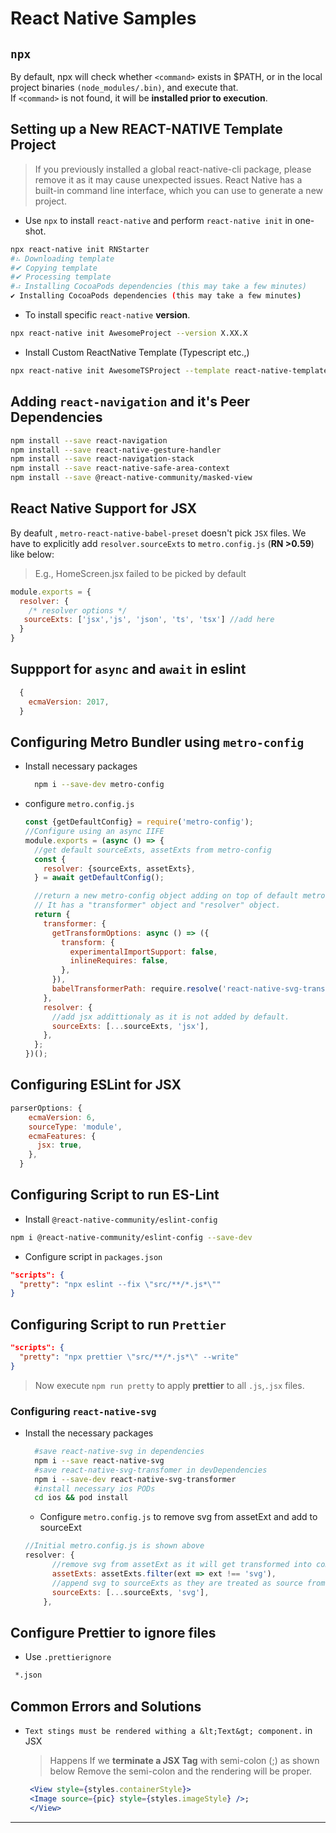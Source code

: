 # React Native Samples

## `npx`

By default, npx will check whether `<command>` exists in $PATH, or in the local project binaries `(node_modules/.bin)`, and execute that.  
If `<command>` is not found, it will be __installed prior to execution__.

## Setting up a New REACT-NATIVE Template Project

>If you previously installed a global react-native-cli package, please remove it as it may cause unexpected issues.
>React Native has a built-in command line interface, which you can use to generate a new project.

- Use `npx` to install `react-native` and perform `react-native init` in one-shot.

```bash
npx react-native init RNStarter
#⠦ Downloading template
#✔ Copying template
#✔ Processing template
#⠴ Installing CocoaPods dependencies (this may take a few minutes)
✔ Installing CocoaPods dependencies (this may take a few minutes)
```

- To install specific `react-native` __version__.

```bash
npx react-native init AwesomeProject --version X.XX.X
```

- Install Custom ReactNative Template (Typescript etc.,)

```bash
npx react-native init AwesomeTSProject --template react-native-template-typescript
```

## Adding `react-navigation` and it's Peer Dependencies

```bash
npm install --save react-navigation
npm install --save react-native-gesture-handler
npm install --save react-navigation-stack
npm install --save react-native-safe-area-context
npm install --save @react-native-community/masked-view
```

## React Native Support for JSX

By deafult , `metro-react-native-babel-preset` doesn't pick `JSX` files.
We have to explicitly add `resolver.sourceExts` to `metro.config.js` (__RN >0.59__) like below:

> E.g., HomeScreen.jsx failed to be picked by default

```js
module.exports = {
  resolver: {
    /* resolver options */
   sourceExts: ['jsx','js', 'json', 'ts', 'tsx'] //add here
  }
}
```

## Suppport for `async` and `await` in eslint

```js
  {
    ecmaVersion: 2017,
  }
```

## Configuring Metro Bundler using `metro-config`

- Install necessary packages

  ```bash
    npm i --save-dev metro-config
  ```

- configure `metro.config.js`

  ```js
  const {getDefaultConfig} = require('metro-config');
  //Configure using an async IIFE
  module.exports = (async () => {
    //get default sourceExts, assetExts from metro-config
    const {
      resolver: {sourceExts, assetExts},
    } = await getDefaultConfig();

    //return a new metro-config object adding on top of default metro-config.
    // It has a "transformer" object and "resolver" object.
    return {
      transformer: {
        getTransformOptions: async () => ({
          transform: {
            experimentalImportSupport: false,
            inlineRequires: false,
          },
        }),
        babelTransformerPath: require.resolve('react-native-svg-transformer'),
      },
      resolver: {
        //add jsx addittionaly as it is not added by default.
        sourceExts: [...sourceExts, 'jsx'],
      },
    };
  })();
  ```

## Configuring ESLint for JSX

```js
parserOptions: {
    ecmaVersion: 6,
    sourceType: 'module',
    ecmaFeatures: {
      jsx: true,
    },
  }
```

## Configuring Script to run ES-Lint

- Install `@react-native-community/eslint-config`

```bash
npm i @react-native-community/eslint-config --save-dev
```

- Configure script in `packages.json`

```json
"scripts": {
  "pretty": "npx eslint --fix \"src/**/*.js*\""
}
```

## Configuring Script to run `Prettier`

``` json
"scripts": {
  "pretty": "npx prettier \"src/**/*.js*\" --write"
}
```

> Now execute `npm run pretty` to apply __prettier__ to all `.js`,`.jsx` files.

### Configuring `react-native-svg`

- Install the necessary packages

  ```bash
    #save react-native-svg in dependencies
    npm i --save react-native-svg
    #save react-native-svg-transfomer in devDependencies
    npm i --save-dev react-native-svg-transformer
    #install necessary ios PODs
    cd ios && pod install
  ```

  - Configure `metro.config.js` to remove svg from assetExt and add to sourceExt

  ```js
  //Initial metro.config.js is shown above
  resolver: {
        //remove svg from assetExt as it will get transformed into component by react-native-svg-transformer
        assetExts: assetExts.filter(ext => ext !== 'svg'),
        //append svg to sourceExts as they are treated as source from here-on
        sourceExts: [...sourceExts, 'svg'],
      },
  ```

## Configure Prettier to ignore files

- Use `.prettierignore`

```txt
 *.json
```

## Common Errors and Solutions

- `Text stings must be rendered withing a &lt;Text&gt; component.` in JSX
    > Happens If we __terminate a JSX Tag__ with semi-colon (;) as shown below
    > Remove the semi-colon and the rendering will be proper.

   ```jsx
    <View style={styles.containerStyle}>
    <Image source={pic} style={styles.imageStyle} />;
    </View>
   ```

---
[react_natvie_enable_jsx]: https://stackoverflow.com/questions/50311473/how-to-allow-react-native-to-enable-support-for-jsx-extension-files/55134051
